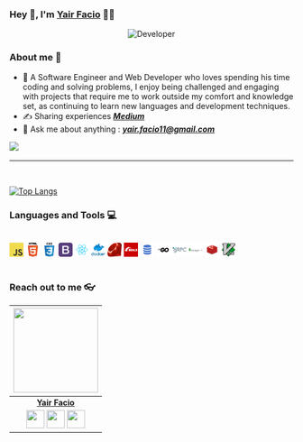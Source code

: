 <!--
**YairFernando67/YairFernando67** is a ✨ _special_ ✨ repository because its `README.md` (this file) appears on your GitHub profile.

Here are some ideas to get you started:

- 🔭 I’m currently working on ...
- 🌱 I’m currently learning ...
- 👯 I’m looking to collaborate on ...
- 🤔 I’m looking for help with ...
- 💬 Ask me about ...
- 📫 How to reach me: ...
- 😄 Pronouns: ...
- ⚡ Fun fact: ...🎯
-->

### Hey 👋, I'm [Yair Facio](https://yairfernando.herokuapp.com/) 👨‍💻

<p align="center"><img src="https://i.imgur.com/NVBW5Wd.png" alt="Developer" border="0"></p>

### About me 👀

- 🎯 A Software Engineer and Web Developer who loves spending his time coding and solving problems, I enjoy being challenged and engaging with projects that require me to work outside my comfort and knowledge set, as continuing to learn new languages and development techniques.
- ✍️ Sharing experiences **_[Medium](https://yairfernando.medium.com/)_**
- 💬 Ask me about anything : **_[yair.facio11@gmail.com](https://mail.google.com/mail/u/0/?fs=1&tf=cm&to=yair.facio11@gmail.com)_**

<img width="60%" src="https://github-readme-stats.vercel.app/api?username=YairFernando67&show_icons=true&theme=tokyonight" />

-----------------------------------------------
<br>

[![Top Langs](https://github-readme-stats.vercel.app/api/top-langs/?username=YairFernando67&layout=compact)](https://github.com/YairFernando67/github-readme-stats)

### Languages and Tools :computer:

<br/>
<code><img height="25" src="https://raw.githubusercontent.com/github/explore/80688e429a7d4ef2fca1e82350fe8e3517d3494d/topics/javascript/javascript.png"></code>
<code><img height="25" src="https://raw.githubusercontent.com/github/explore/80688e429a7d4ef2fca1e82350fe8e3517d3494d/topics/html/html.png"></code>
<code><img height="25" src="https://raw.githubusercontent.com/github/explore/80688e429a7d4ef2fca1e82350fe8e3517d3494d/topics/css/css.png"></code>
<code><img height="25" src="https://raw.githubusercontent.com/github/explore/80688e429a7d4ef2fca1e82350fe8e3517d3494d/topics/bootstrap/bootstrap.png"></code>
<code><img height="25" src="https://raw.githubusercontent.com/github/explore/80688e429a7d4ef2fca1e82350fe8e3517d3494d/topics/react/react.png"></code>
<code><img height="25" src="https://raw.githubusercontent.com/github/explore/80688e429a7d4ef2fca1e82350fe8e3517d3494d/topics/docker/docker.png"></code>
<code><img height="25" src="https://raw.githubusercontent.com/github/explore/80688e429a7d4ef2fca1e82350fe8e3517d3494d/topics/ruby/ruby.png"></code>
<code><img height="25" src="https://raw.githubusercontent.com/github/explore/80688e429a7d4ef2fca1e82350fe8e3517d3494d/topics/rails/rails.png"></code>
<code><img height="25" src="https://raw.githubusercontent.com/github/explore/80688e429a7d4ef2fca1e82350fe8e3517d3494d/topics/sql/sql.png"></code>
<code><img height="25" src="https://raw.githubusercontent.com/github/explore/80688e429a7d4ef2fca1e82350fe8e3517d3494d/topics/go/go.png"></code>
<code><img height="25" src="https://raw.githubusercontent.com/github/explore/80688e429a7d4ef2fca1e82350fe8e3517d3494d/topics/grpc/grpc.png"></code>
<code><img height="25" src="https://raw.githubusercontent.com/github/explore/80688e429a7d4ef2fca1e82350fe8e3517d3494d/topics/mongodb/mongodb.png"></code>
<code><img height="25" src="https://raw.githubusercontent.com/github/explore/80688e429a7d4ef2fca1e82350fe8e3517d3494d/topics/redis/redis.png"></code>
<code><img height="25" src="https://raw.githubusercontent.com/github/explore/80688e429a7d4ef2fca1e82350fe8e3517d3494d/topics/vim/vim.png"></code>
<br/>
<br/>

### Reach out to me 👓
<a href="https://yairfernando.herokuapp.com/"><img src="https://i.ibb.co/d2x8jD3/icon-programmer-14.png" width="150px" height="150px" /></a>                                                                                                                                                                                                        |
  | :--------------------------------------------------------------------------------------------------------------------------------------------------------------------------------------------------------------------------------------------------------------------------------------------------------------------------------------------------------------------------------------------------------------------------------------------------------------------------------------------------------------------------------------------------------------------------: |
|                                                                                                                                                                                         **[Yair Facio](https://yairfernando.herokuapp.com/)**                                                                                                                                                                                       |
| <a href="https://twitter.com/yairfernandof"><img src="https://i.ibb.co/kmgQVyW/twitter.png" width="32px" height="32px"></a> <a href="https://github.com/YairFernando67"><img src="https://cdn.iconscout.com/icon/free/png-256/github-108-438008.png" width="32px" height="32px"></a> <a href="https://www.linkedin.com/in/softwaredeveloperyairfacio/"><img src="https://i.ibb.co/Kx2GSrT/linkedin.png" width="32px" height="32px"></a> |
